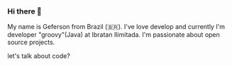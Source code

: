 ### Hi there 👋


My name is Geferson from Brazil (🇧🇷). I've love develop and currently I'm developer "groovy"(Java) at Ibratan Ilimitada. I'm passionate about open source projects.

let's talk about code?
